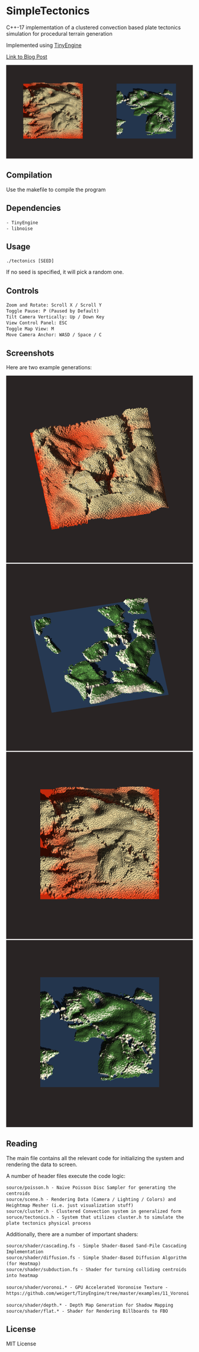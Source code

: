 # SimpleTectonics

C++-17 implementation of a clustered convection based plate tectonics simulation for procedural terrain generation

Implemented using [TinyEngine](https://github.com/weigert/TinyEngine)

[Link to Blog Post](https://nickmcd.me/2020/12/03/clustered-convection-for-simulating-plate-tectonics/)

![Tectonics Banner with Plates and Terrain](https://github.com/weigert/SimpleTectonics/blob/master/screenshots/banner1.png)

## Compilation

Use the makefile to compile the program

## Dependencies

    - TinyEngine
    - libnoise

## Usage

    ./tectonics [SEED]

If no seed is specified, it will pick a random one.

## Controls

    Zoom and Rotate: Scroll X / Scroll Y
    Toggle Pause: P (Paused by Default)
    Tilt Camera Vertically: Up / Down Key
    View Control Panel: ESC
    Toggle Map View: M
    Move Camera Anchor: WASD / Space / C

## Screenshots

Here are two example generations:

![Plates Example 0](https://github.com/weigert/SimpleTectonics/blob/master/screenshots/plates0.png)
![Terrain Example 0](https://github.com/weigert/SimpleTectonics/blob/master/screenshots/terrain0.png)
![Plates Example 1](https://github.com/weigert/SimpleTectonics/blob/master/screenshots/plates1.png)
![Terrain Example 1](https://github.com/weigert/SimpleTectonics/blob/master/screenshots/terrain1.png)

## Reading

The main file contains all the relevant code for initializing the system and rendering the data to screen.

A number of header files execute the code logic:

    source/poisson.h - Naive Poisson Disc Sampler for generating the centroids
    source/scene.h - Rendering Data (Camera / Lighting / Colors) and Heightmap Mesher (i.e. just visualization stuff)
    source/cluster.h - Clustered Convection system in generalized form
    soruce/tectonics.h - System that utilizes cluster.h to simulate the plate tectonics physical process

Additionally, there are a number of important shaders:

    source/shader/cascading.fs - Simple Shader-Based Sand-Pile Cascading Implementation
    source/shader/diffusion.fs - Simple Shader-Based Diffusion Algorithm (for Heatmap)
    source/shader/subduction.fs - Shader for turning colliding centroids into heatmap

    source/shader/voronoi.* - GPU Accelerated Voronoise Texture - https://github.com/weigert/TinyEngine/tree/master/examples/11_Voronoi

    source/shader/depth.* - Depth Map Generation for Shadow Mapping
    source/shader/flat.* - Shader for Rendering Billboards to FBO


## License

MIT License
